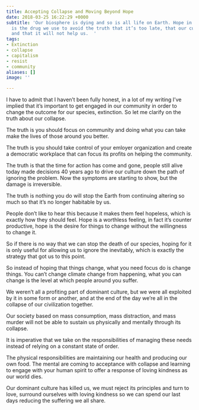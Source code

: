 ```yaml
---
title: Accepting Collapse and Moving Beyond Hope
date: 2018-03-25 16:22:29 +0000
subtitle: 'Our biosphere is dying and so is all life on Earth. Hope in “a solution”
  is the drug we use to avoid the truth that it’s too late, that our culture is responsible,
  and that it will not help us.  '
tags:
- Extinction
- collapse
- capitalism
- resist
- community
aliases: []
image: ''

---
```

I have to admit that I haven’t been fully honest, in a lot of my writing I’ve implied that it’s important to get engaged in our community in order to change the outcome for our species, extinction. So let me clarify on the truth about our collapse.

The truth is you should focus on community and doing what you can take make the lives of those around you better.

The truth is you should take control of your emloyer organization and create a democratic workplace that can focus its profits on helping the community.

The truth is that the time for action has come and gone, people still alive today made decisions 40 years ago to drive our culture down the path of ignoring the problem. Now the symptoms are starting to show, but the damage is irreversible.

The truth is nothing you do will stop the Earth from continuing altering so much so that it’s no longer habitable by us.

People don’t like to hear this because it makes them feel hopeless, which is exactly how they should feel. Hope is a worthless feeling, in fact it’s counter productive, hope is the desire for things to change without the willingness to change it.

So if there is no way that we can stop the death of our species, hoping for it is only useful for allowing us to ignore the inevitably, which is exactly the strategy that got us to this point.

So instead of hoping that things change, what you need focus do is change things. You can’t change climate change from happening, what you can change is the level at which people around you suffer. 

We weren’t all a profiting part of dominant culture, but we were all exploited by it in some form or another, and at the end of the day we’re all in the collapse of our civilization together.

Our society based on mass consumption, mass distraction, and mass murder will not be able to sustain us physically and mentally through its collapse.

It is imperative that we take on the responsibilities of managing these needs instead of relying on a constant state of order. 

The physical responsibilities are maintaining our health and producing our own food. The mental are coming to acceptance with collapse and learning to engage with your human spirit to offer a response of loving kindness as our world dies.

Our dominant culture has killed us, we must reject its principles and turn to love, surround ourselves with loving kindness so we can spend our last days reducing the suffering we all share. 